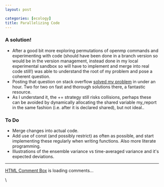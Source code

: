 ```yaml
---
layout: post

categories: [ecology]
title: Parallelizing Code
---
```







 








### A solution!

-   After a good bit more exploring permutations of openmp commands and
    experimenting with code (should have been done in a branch version
    so would be in the version management, instead done in my local
    experimental sandbox so will have to implement and merge into real
    code still!) was able to understand the root of my problem and pose
    a coherent question.
-   Posting that question on stack overflow [solved my
    problem](http://stackoverflow.com/questions/2352895/how-to-ensure-a-dynamically-allocated-array-is-private-in-openmp "http://stackoverflow.com/questions/2352895/how-to-ensure-a-dynamically-allocated-array-is-private-in-openmp")
    in under an hour. Two for two on fast and thorough solutions there,
    a fantastic resource.
-   As I understand it, the += strategy still risks collisions, perhaps
    these can be avoided by dynamically allocating the shared variable
    my\_report in the same fashion (i.e. after it is declared shared),
    but not ideal..

### To Do

-   Merge changes into actual code.
-   Add use of const (and possibly restrict) as often as possible, and
    start implementing these regularly when writing functions. Also more
    literate programming.
-   Illustrations of the ensemble variance vs time-averaged variance and
    it's expected deviations.

* * * * *

[HTML Comment Box](http://www.htmlcommentbox.com) is loading comments...

\


